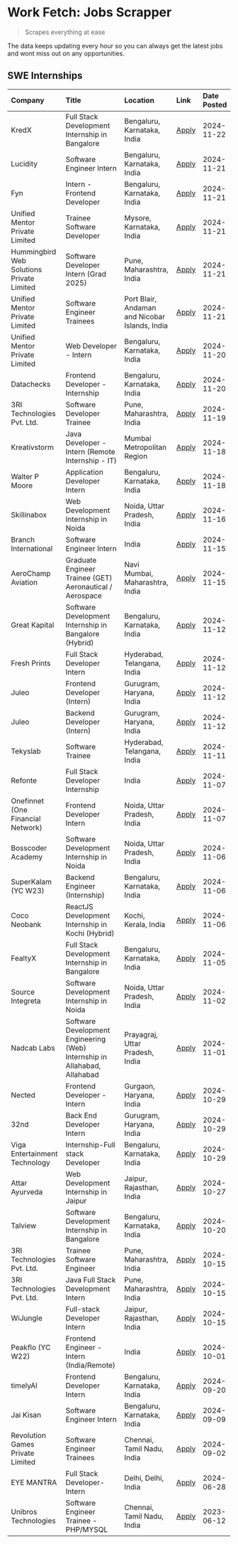 # Work Fetch: Jobs Scrapper
> Scrapes everything at ease

The data keeps updating every hour so you can always get the latest jobs and wont miss out on any opportunities.

## SWE Internships
<!--START_SECTION:workfetch-->
| Company                                   | Title                                                                     | Location                                       | Link                                                                                                                                                                                                                                               | Date Posted   |
|:------------------------------------------|:--------------------------------------------------------------------------|:-----------------------------------------------|:---------------------------------------------------------------------------------------------------------------------------------------------------------------------------------------------------------------------------------------------------|:--------------|
| KredX                                     | Full Stack Development Internship in Bangalore                            | Bengaluru, Karnataka, India                    | [Apply](https://in.linkedin.com/jobs/view/full-stack-development-internship-in-bangalore-at-kredx-4082021747?position=22&pageNum=0&refId=bYXEOcLjDDI%2FSYBqQl30nQ%3D%3D&trackingId=Hq%2F%2B15ZYorrape9p3vQexA%3D%3D)                               | 2024-11-22    |
| Lucidity                                  | Software Engineer Intern                                                  | Bengaluru, Karnataka, India                    | [Apply](https://in.linkedin.com/jobs/view/software-engineer-intern-at-lucidity-4081805788?position=9&pageNum=0&refId=bYXEOcLjDDI%2FSYBqQl30nQ%3D%3D&trackingId=XOoRwaFgxctJgZgjCeCKeQ%3D%3D)                                                       | 2024-11-21    |
| Fyn                                       | Intern - Frontend Developer                                               | Bengaluru, Karnataka, India                    | [Apply](https://in.linkedin.com/jobs/view/intern-frontend-developer-at-fyn-4079706595?position=17&pageNum=0&refId=bYXEOcLjDDI%2FSYBqQl30nQ%3D%3D&trackingId=8vkGZ9r37GhkqMJPFwNn4Q%3D%3D)                                                          | 2024-11-21    |
| Unified Mentor Private Limited            | Trainee Software Developer                                                | Mysore, Karnataka, India                       | [Apply](https://in.linkedin.com/jobs/view/trainee-software-developer-at-unified-mentor-private-limited-4079627458?position=19&pageNum=0&refId=bYXEOcLjDDI%2FSYBqQl30nQ%3D%3D&trackingId=c07tON5Z1oAxRiJ%2FBcdC6w%3D%3D)                            | 2024-11-21    |
| Hummingbird Web Solutions Private Limited | Software Developer Intern (Grad 2025)                                     | Pune, Maharashtra, India                       | [Apply](https://in.linkedin.com/jobs/view/software-developer-intern-grad-2025-at-hummingbird-web-solutions-private-limited-4079796998?position=24&pageNum=0&refId=bYXEOcLjDDI%2FSYBqQl30nQ%3D%3D&trackingId=Emp%2F0n4ghHZkGijaBHu9jg%3D%3D)        | 2024-11-21    |
| Unified Mentor Private Limited            | Software Engineer Trainees                                                | Port Blair, Andaman and Nicobar Islands, India | [Apply](https://in.linkedin.com/jobs/view/software-engineer-trainees-at-unified-mentor-private-limited-4079707508?position=53&pageNum=0&refId=bYXEOcLjDDI%2FSYBqQl30nQ%3D%3D&trackingId=DKDiD8UL9M5vMW2D%2B553Jw%3D%3D)                            | 2024-11-21    |
| Unified Mentor Private Limited            | Web Developer - Intern                                                    | Bengaluru, Karnataka, India                    | [Apply](https://in.linkedin.com/jobs/view/web-developer-intern-at-unified-mentor-private-limited-4078450055?position=48&pageNum=0&refId=bYXEOcLjDDI%2FSYBqQl30nQ%3D%3D&trackingId=EyRvYczHmos%2FkZuz6emDCQ%3D%3D)                                  | 2024-11-20    |
| Datachecks                                | Frontend Developer - Internship                                           | Bengaluru, Karnataka, India                    | [Apply](https://in.linkedin.com/jobs/view/frontend-developer-internship-at-datachecks-4078365869?position=50&pageNum=0&refId=bYXEOcLjDDI%2FSYBqQl30nQ%3D%3D&trackingId=usYiMegmfgccmwWSTKgdRg%3D%3D)                                               | 2024-11-20    |
| 3RI Technologies Pvt. Ltd.                | Software Developer Trainee                                                | Pune, Maharashtra, India                       | [Apply](https://in.linkedin.com/jobs/view/software-developer-trainee-at-3ri-technologies-pvt-ltd-4080283578?position=31&pageNum=0&refId=bYXEOcLjDDI%2FSYBqQl30nQ%3D%3D&trackingId=hmdgGF1gzvFn%2FWWpL%2Fmmuw%3D%3D)                                | 2024-11-19    |
| Kreativstorm                              | Java Developer - Intern (Remote Internship - IT)                          | Mumbai Metropolitan Region                     | [Apply](https://in.linkedin.com/jobs/view/java-developer-intern-remote-internship-it-at-kreativstorm-4079340084?position=23&pageNum=0&refId=bYXEOcLjDDI%2FSYBqQl30nQ%3D%3D&trackingId=MPXkQh6%2BUiqAYE%2FXnfOh5w%3D%3D)                            | 2024-11-18    |
| Walter P Moore                            | Application Developer Intern                                              | Bengaluru, Karnataka, India                    | [Apply](https://in.linkedin.com/jobs/view/application-developer-intern-at-walter-p-moore-4077126811?position=30&pageNum=0&refId=bYXEOcLjDDI%2FSYBqQl30nQ%3D%3D&trackingId=4n7H%2Filon1yzBSt8xK%2FVfw%3D%3D)                                        | 2024-11-18    |
| Skillinabox                               | Web Development Internship in Noida                                       | Noida, Uttar Pradesh, India                    | [Apply](https://in.linkedin.com/jobs/view/web-development-internship-in-noida-at-skillinabox-4077783016?position=25&pageNum=0&refId=bYXEOcLjDDI%2FSYBqQl30nQ%3D%3D&trackingId=SlLSVpuOCE5F72WFhRST%2FQ%3D%3D)                                      | 2024-11-16    |
| Branch International                      | Software Engineer Intern                                                  | India                                          | [Apply](https://in.linkedin.com/jobs/view/software-engineer-intern-at-branch-international-4054425650?position=43&pageNum=0&refId=bYXEOcLjDDI%2FSYBqQl30nQ%3D%3D&trackingId=bVwzBPMFmC3gDBsRFmDlPw%3D%3D)                                          | 2024-11-15    |
| AeroChamp Aviation                        | Graduate Engineer Trainee (GET) Aeronautical / Aerospace                  | Navi Mumbai, Maharashtra, India                | [Apply](https://in.linkedin.com/jobs/view/graduate-engineer-trainee-get-aeronautical-aerospace-at-aerochamp-aviation-4075807848?position=47&pageNum=0&refId=bYXEOcLjDDI%2FSYBqQl30nQ%3D%3D&trackingId=PCpuso9UlplCcM6G5%2FHg%2FQ%3D%3D)            | 2024-11-15    |
| Great Kapital                             | Software Development Internship in Bangalore (Hybrid)                     | Bengaluru, Karnataka, India                    | [Apply](https://in.linkedin.com/jobs/view/software-development-internship-in-bangalore-hybrid-at-great-kapital-4074322094?position=21&pageNum=0&refId=bYXEOcLjDDI%2FSYBqQl30nQ%3D%3D&trackingId=QIx%2BJ42bDzmMBOk9wa2SXw%3D%3D)                    | 2024-11-12    |
| Fresh Prints                              | Full Stack Developer Intern                                               | Hyderabad, Telangana, India                    | [Apply](https://in.linkedin.com/jobs/view/full-stack-developer-intern-at-fresh-prints-4074759619?position=34&pageNum=0&refId=bYXEOcLjDDI%2FSYBqQl30nQ%3D%3D&trackingId=bwR4z4k63F%2BizEGRq6%2BQWQ%3D%3D)                                           | 2024-11-12    |
| Juleo                                     | Frontend Developer (Intern)                                               | Gurugram, Haryana, India                       | [Apply](https://in.linkedin.com/jobs/view/frontend-developer-intern-at-juleo-4072443159?position=35&pageNum=0&refId=bYXEOcLjDDI%2FSYBqQl30nQ%3D%3D&trackingId=xoLj%2BUNnv5hg6nj00cmtIw%3D%3D)                                                      | 2024-11-12    |
| Juleo                                     | Backend Developer (Intern)                                                | Gurugram, Haryana, India                       | [Apply](https://in.linkedin.com/jobs/view/backend-developer-intern-at-juleo-4072437848?position=57&pageNum=0&refId=bYXEOcLjDDI%2FSYBqQl30nQ%3D%3D&trackingId=noOww21YbLTqy33O4lvKAw%3D%3D)                                                         | 2024-11-12    |
| Tekyslab                                  | Software Trainee                                                          | Hyderabad, Telangana, India                    | [Apply](https://in.linkedin.com/jobs/view/software-trainee-at-tekyslab-4074128169?position=49&pageNum=0&refId=bYXEOcLjDDI%2FSYBqQl30nQ%3D%3D&trackingId=elBvfpXZ%2Bh6LlGFxA8D2%2FA%3D%3D)                                                          | 2024-11-11    |
| Refonte                                   | Full Stack Developer Internship                                           | India                                          | [Apply](https://in.linkedin.com/jobs/view/full-stack-developer-internship-at-refonte-4071576773?position=28&pageNum=0&refId=bYXEOcLjDDI%2FSYBqQl30nQ%3D%3D&trackingId=ATmD8Ggz322u5EsUIRrwAA%3D%3D)                                                | 2024-11-07    |
| Onefinnet (One Financial Network)         | Frontend Developer Intern                                                 | Noida, Uttar Pradesh, India                    | [Apply](https://in.linkedin.com/jobs/view/frontend-developer-intern-at-onefinnet-one-financial-network-4067260672?position=36&pageNum=0&refId=bYXEOcLjDDI%2FSYBqQl30nQ%3D%3D&trackingId=3wBvPxK4zSAhaym3z9TCog%3D%3D)                              | 2024-11-07    |
| Bosscoder Academy                         | Software Development Internship in Noida                                  | Noida, Uttar Pradesh, India                    | [Apply](https://in.linkedin.com/jobs/view/software-development-internship-in-noida-at-bosscoder-academy-4070090866?position=11&pageNum=0&refId=bYXEOcLjDDI%2FSYBqQl30nQ%3D%3D&trackingId=g2B72%2F7oUumg3gWfz3Rzig%3D%3D)                           | 2024-11-06    |
| SuperKalam (YC W23)                       | Backend Engineer (Internship)                                             | Bengaluru, Karnataka, India                    | [Apply](https://in.linkedin.com/jobs/view/backend-engineer-internship-at-superkalam-yc-w23-4069134451?position=27&pageNum=0&refId=bYXEOcLjDDI%2FSYBqQl30nQ%3D%3D&trackingId=AExZ9yRHCKTIvT%2FhfR8HOw%3D%3D)                                        | 2024-11-06    |
| Coco Neobank                              | ReactJS Development Internship in Kochi (Hybrid)                          | Kochi, Kerala, India                           | [Apply](https://in.linkedin.com/jobs/view/reactjs-development-internship-in-kochi-hybrid-at-coco-neobank-4070090934?position=29&pageNum=0&refId=bYXEOcLjDDI%2FSYBqQl30nQ%3D%3D&trackingId=w2PrZqAeXlBe1b%2BePqJ0Jg%3D%3D)                          | 2024-11-06    |
| FealtyX                                   | Full Stack Development Internship in Bangalore                            | Bengaluru, Karnataka, India                    | [Apply](https://in.linkedin.com/jobs/view/full-stack-development-internship-in-bangalore-at-fealtyx-4067118640?position=42&pageNum=0&refId=bYXEOcLjDDI%2FSYBqQl30nQ%3D%3D&trackingId=78d0p46ElYwF2xSbpMq%2FIg%3D%3D)                               | 2024-11-05    |
| Source Integreta                          | Software Development Internship in Noida                                  | Noida, Uttar Pradesh, India                    | [Apply](https://in.linkedin.com/jobs/view/software-development-internship-in-noida-at-source-integreta-4066120527?position=14&pageNum=0&refId=bYXEOcLjDDI%2FSYBqQl30nQ%3D%3D&trackingId=SWNJjo%2BSSjr1ovuuOWG%2F8g%3D%3D)                          | 2024-11-02    |
| Nadcab Labs                               | Software Development Engineering (Web) Internship in Allahabad, Allahabad | Prayagraj, Uttar Pradesh, India                | [Apply](https://in.linkedin.com/jobs/view/software-development-engineering-web-internship-in-allahabad-allahabad-at-nadcab-labs-4064940107?position=10&pageNum=0&refId=bYXEOcLjDDI%2FSYBqQl30nQ%3D%3D&trackingId=cXrc8lY%2Bl1f%2BKp5D5RrHRQ%3D%3D) | 2024-11-01    |
| Nected                                    | Frontend Developer - Intern                                               | Gurgaon, Haryana, India                        | [Apply](https://in.linkedin.com/jobs/view/frontend-developer-intern-at-nected-4060911002?position=8&pageNum=0&refId=bYXEOcLjDDI%2FSYBqQl30nQ%3D%3D&trackingId=Y4OcdPNPnp4aGzJCJr5FYA%3D%3D)                                                        | 2024-10-29    |
| 32nd                                      | Back End Developer Intern                                                 | Gurugram, Haryana, India                       | [Apply](https://in.linkedin.com/jobs/view/back-end-developer-intern-at-32nd-4062280105?position=38&pageNum=0&refId=bYXEOcLjDDI%2FSYBqQl30nQ%3D%3D&trackingId=3gn9MfrcNkNCm56yib9Clg%3D%3D)                                                         | 2024-10-29    |
| Viga Entertainment Technology             | Internship-Full stack Developer                                           | Bengaluru, Karnataka, India                    | [Apply](https://in.linkedin.com/jobs/view/internship-full-stack-developer-at-viga-entertainment-technology-4061962911?position=39&pageNum=0&refId=bYXEOcLjDDI%2FSYBqQl30nQ%3D%3D&trackingId=TzbJ2OlvJrJglah0OtQhmg%3D%3D)                          | 2024-10-29    |
| Attar Ayurveda                            | Web Development Internship in Jaipur                                      | Jaipur, Rajasthan, India                       | [Apply](https://in.linkedin.com/jobs/view/web-development-internship-in-jaipur-at-attar-ayurveda-4060435312?position=37&pageNum=0&refId=bYXEOcLjDDI%2FSYBqQl30nQ%3D%3D&trackingId=9d4Jhf8J2iyC0NoflIZhcw%3D%3D)                                    | 2024-10-27    |
| Talview                                   | Software Development Internship in Bangalore                              | Bengaluru, Karnataka, India                    | [Apply](https://in.linkedin.com/jobs/view/software-development-internship-in-bangalore-at-talview-4055420944?position=4&pageNum=0&refId=bYXEOcLjDDI%2FSYBqQl30nQ%3D%3D&trackingId=%2FzFNxCpMBVGLUqrs2MIyvQ%3D%3D)                                  | 2024-10-20    |
| 3RI Technologies Pvt. Ltd.                | Trainee Software Engineer                                                 | Pune, Maharashtra, India                       | [Apply](https://in.linkedin.com/jobs/view/trainee-software-engineer-at-3ri-technologies-pvt-ltd-4048233384?position=32&pageNum=0&refId=bYXEOcLjDDI%2FSYBqQl30nQ%3D%3D&trackingId=Ywg79ZzO%2Bc2P3vpNaeFruA%3D%3D)                                   | 2024-10-15    |
| 3RI Technologies Pvt. Ltd.                | Java Full Stack Development Intern                                        | Pune, Maharashtra, India                       | [Apply](https://in.linkedin.com/jobs/view/java-full-stack-development-intern-at-3ri-technologies-pvt-ltd-4048231995?position=46&pageNum=0&refId=bYXEOcLjDDI%2FSYBqQl30nQ%3D%3D&trackingId=zW8uZioZU%2BDN7MjjWXIvkw%3D%3D)                          | 2024-10-15    |
| WiJungle                                  | Full-stack Developer Intern                                               | Jaipur, Rajasthan, India                       | [Apply](https://in.linkedin.com/jobs/view/full-stack-developer-intern-at-wijungle-4048227759?position=59&pageNum=0&refId=bYXEOcLjDDI%2FSYBqQl30nQ%3D%3D&trackingId=vCDXGfi3b84mvx%2B7S2p4Og%3D%3D)                                                 | 2024-10-15    |
| Peakflo (YC W22)                          | Frontend Engineer - Intern (India/Remote)                                 | India                                          | [Apply](https://in.linkedin.com/jobs/view/frontend-engineer-intern-india-remote-at-peakflo-yc-w22-4037729755?position=7&pageNum=0&refId=bYXEOcLjDDI%2FSYBqQl30nQ%3D%3D&trackingId=ruu%2FgNHT2%2FoPOCVF8AGdKg%3D%3D)                                | 2024-10-01    |
| timelyAI                                  | Frontend Developer Intern                                                 | Bengaluru, Karnataka, India                    | [Apply](https://in.linkedin.com/jobs/view/frontend-developer-intern-at-timelyai-4030925040?position=13&pageNum=0&refId=bYXEOcLjDDI%2FSYBqQl30nQ%3D%3D&trackingId=Y39AHMy9PKXdhrzoSCQOdw%3D%3D)                                                     | 2024-09-20    |
| Jai Kisan                                 | Software Engineer Intern                                                  | Bengaluru, Karnataka, India                    | [Apply](https://in.linkedin.com/jobs/view/software-engineer-intern-at-jai-kisan-4024075360?position=41&pageNum=0&refId=bYXEOcLjDDI%2FSYBqQl30nQ%3D%3D&trackingId=5s7ayecAThFRj8mMcJPcDg%3D%3D)                                                     | 2024-09-09    |
| Revolution Games Private Limited          | Software Engineer Trainees                                                | Chennai, Tamil Nadu, India                     | [Apply](https://in.linkedin.com/jobs/view/software-engineer-trainees-at-revolution-games-private-limited-4015912927?position=40&pageNum=0&refId=bYXEOcLjDDI%2FSYBqQl30nQ%3D%3D&trackingId=5UpdTYwi2mB6H4GrPz58Vw%3D%3D)                            | 2024-09-02    |
| EYE MANTRA                                | Full Stack Developer- Intern                                              | Delhi, Delhi, India                            | [Apply](https://in.linkedin.com/jobs/view/full-stack-developer-intern-at-eye-mantra-3960988037?position=60&pageNum=0&refId=bYXEOcLjDDI%2FSYBqQl30nQ%3D%3D&trackingId=l%2BrLIvxeVJyxG2JYKQ27AA%3D%3D)                                               | 2024-06-28    |
| Unibros Technologies                      | Software Engineer Trainee - PHP/MYSQL                                     | Chennai, Tamil Nadu, India                     | [Apply](https://in.linkedin.com/jobs/view/software-engineer-trainee-php-mysql-at-unibros-technologies-3656599241?position=56&pageNum=0&refId=bYXEOcLjDDI%2FSYBqQl30nQ%3D%3D&trackingId=RvlnjzkcfvR%2F410GJHdnGA%3D%3D)                             | 2023-06-12    |
<!--END_SECTION:workfetch-->
